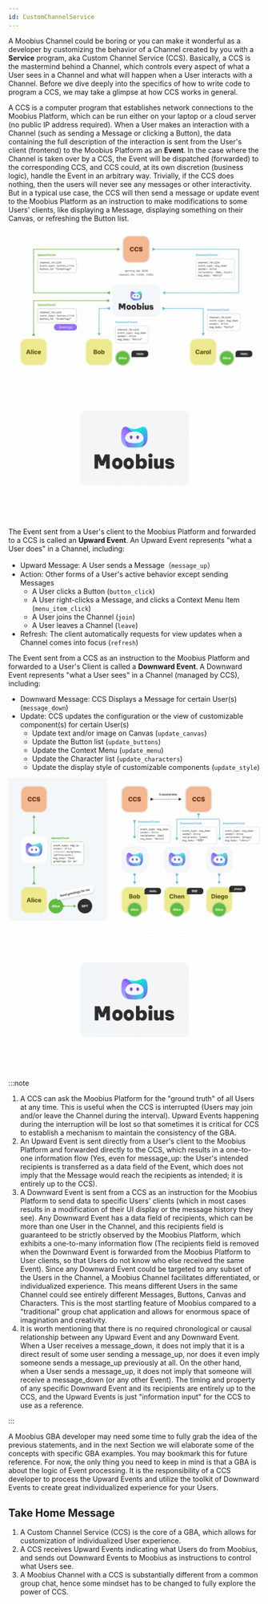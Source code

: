 ```yaml
---
id: CustomChannelService
---
```


A Moobius Channel could be boring or you can make it wonderful as a developer by customizing the behavior of a Channel created by you with a **Service** program, aka Custom Channel Service (CCS). Basically, a CCS is the mastermind behind a Channel, which controls every aspect of what a User sees in a Channel and what will happen when a User interacts with a Channel. Before we dive deeply into the specifics of how to write code to program a CCS, we may take a glimpse at how CCS works in general.

A CCS is a computer program that establishes network connections to the Moobius Platform, which can be run either on your laptop or a cloud server (no public IP address required). When a User makes an interaction with a Channel (such as sending a Message or clicking a Button), the data containing the full description of the interaction is sent from the User's client (frontend) to the Moobius Platform as an **Event**. In the case where the Channel is taken over by a CCS, the Event will be dispatched (forwarded) to the corresponding CCS, and CCS could, at its own discretion (business logic), handle the Event in an arbitrary way. Trivially, if the CCS does nothing, then the users will never see any messages or other interactivity. But in a typical use case, the CCS will then send a message or update event to the Moobius Platform as an instruction to make modifications to some Users' clients, like displaying a Message, displaying something on their Canvas, or refreshing the Button list.

![moobius](/img/i-1.jpg)

![moobius](/img/1-2.gif)

The Event sent from a User's client to the Moobius Platform and forwarded to a CCS is called an **Upward Event**. An Upward Event represents "what a User does" in a Channel, including:

- Upward Message: A User sends a Message（`message_up`）
- Action: Other forms of a User's active behavior except sending Messages
  - A User clicks a Button (`button_click`)
  - A User right-clicks a Message, and clicks a Context Menu Item (`menu_item_click`)
  - A User joins the Channel (`join`)
  - A User leaves a Channel (`leave`)
- Refresh: The client automatically requests for view updates when a Channel comes into focus (`refresh`)

The Event sent from a CCS as an instruction to the Moobius Platform and forwarded to a User's Client is called a **Downward Event**. A Downward Event represents "what a User sees" in a Channel (managed by CCS), including:

- Downward Message: CCS Displays a Message for certain User(s) (`message_down`)
- Update: CCS updates the configuration or the view of customizable component(s) for certain User(s)
  - Update text and/or image on Canvas (`update_canvas`)
  - Update the Button list (`update_buttons`)
  - Update the Context Menu (`update_menu`)
  - Update the Character list (`update_characters`)
  - Update the display style of customizable components (`update_style`)

![moobius](/img/i-3.jpeg)

![moobius](/img/i-3.gif)

:::note

1. A CCS can ask the Moobius Platform for the "ground truth" of all Users at any time. This is useful when the CCS is interrupted (Users may join and/or leave the Channel during the interval). Upward Events happening during the interruption will be lost so that sometimes it is critical for CCS to establish a mechanism to maintain the consistency of the GBA.
2. An Upward Event is sent directly from a User's client to the Moobius Platform and forwarded directly to the CCS, which results in a one-to-one information flow (Yes, even for message_up: the User's intended recipients is transferred as a data field of the Event, which does not imply that the Message would reach the recipients as intended; it is entirely up to the CCS).
3. A Downward Event is sent from a CCS as an instruction for the Moobius Platform to send data to specific Users' clients (which in most cases results in a modification of their UI display or the message history they see). Any Downward Event has a data field of recipients, which can be more than one User in the Channel, and this recipients field is guaranteed to be strictly observed by the Moobius Platform, which exhibits a one-to-many information flow (The recipients field is removed when the Downward Event is forwarded from the Moobius Platform to User clients, so that Users do not know who else received the same Event). Since any Downward Event could be targeted to any subset of the Users in the Channel, a Moobius Channel facilitates differentiated, or individualized experience. This means different Users in the same Channel could see entirely different Messages, Buttons, Canvas and Characters. This is the most startling feature of Moobius compared to a "traditional" group chat application and allows for enormous space of imagination and creativity.
4. It is worth mentioning that there is no required chronological or causal relationship between any Upward Event and any Downward Event. When a User receives a message_down, it does not imply that it is a direct result of some user sending a message_up, nor does it even imply someone sends a message_up previously at all. On the other hand, when a User sends a message_up, it does not imply that someone will receive a message_down (or any other Event). The timing and property of any specific Downward Event and its recipients are entirely up to the CCS, and the Upward Events is just "information input" for the CCS to use as a reference.

:::

A Moobius GBA developer may need some time to fully grab the idea of the previous statements, and in the next Section we will elaborate some of the concepts with specific GBA examples. You may bookmark this for future reference. For now, the only thing you need to keep in mind is that a GBA is about the logic of Event processing. It is the responsibility of a CCS developer to process the Upward Events and utilize the toolkit of Downward Events to create great individualized experience for your Users.

## Take Home Message

1. A Custom Channel Service (CCS) is the core of a GBA, which allows for customization of individualized User experience.
2. A CCS receives Upward Events indicating what Users do from Moobius, and sends out Downward Events to Moobius as instructions to control what Users see.
3. A Moobius Channel with a CCS is substantially different from a common group chat, hence some mindset has to be changed to fully explore the power of CCS.
